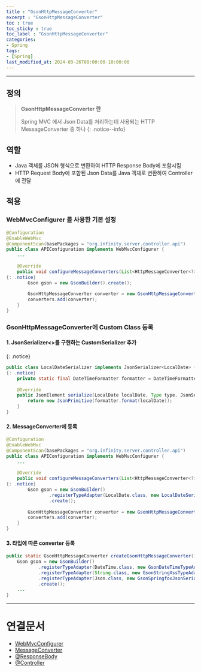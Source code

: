 ```yaml
---
title : "GsonHttpMessageConverter"
excerpt : "GsonHttpMessageConverter"
toc : true
toc_sticky : true
toc_label : "GsonHttpMessageConverter"
categories:
- Spring
tags:
- [Spring]
last_modified_at: 2024-03-26T08:00:00-10:00:00
---
```

  
---
  
## 정의
> **GsonHttpMessageConverter 란**  
>
> Spring MVC 에서 Json Data를 처리하는데 사용되는 HTTP MessageConverter 중 하나 
{: .notice--info}  
  
## 역할
- Java 객체를 JSON 형식으로 변환하여 HTTP Response Body에 포함시킴
- HTTP Request Body에 포함된 Json Data를 Java 객체로 변환하여 Controller에 전달
  
## 적용
  
### WebMvcConfigurer 를 사용한 기본 설정
  
```java
@Configuration  
@EnableWebMvc  
@ComponentScan(basePackages = "org.infinity.server.controller.api")
public class APIConfiguration implements WebMvcConfigurer {  
	...
	
    @Override  
    public void configureMessageConverters(List<HttpMessageConverter<?>> converters) {   
{: .notice}  
        Gson gson = new GsonBuilder().create();
  
        GsonHttpMessageConverter converter = new GsonHttpMessageConverter(gson);  
        converters.add(converter);  
    }  
}
```
  
### GsonHttpMessageConverter에 Custom Class 등록
  
#### 1. JsonSerializer<>를 구현하는 CustomSerializer 추가 
{: .notice}  
  
```java
public class LocalDateSerializer implements JsonSerializer<LocalDate> {   
{: .notice}  
    private static final DateTimeFormatter formatter = DateTimeFormatter.ofPattern("yyyy-MM-dd");  
  
    @Override  
    public JsonElement serialize(LocalDate localDate, Type type, JsonSerializationContext jsonSerializationContext) {  
        return new JsonPrimitive(formatter.format(localDate));  
    }  
}
```
  
#### 2. MessageConverter에 등록
  
```java
@Configuration  
@EnableWebMvc  
@ComponentScan(basePackages = "org.infinity.server.controller.api")
public class APIConfiguration implements WebMvcConfigurer {  
	...
	
    @Override  
    public void configureMessageConverters(List<HttpMessageConverter<?>> converters) {   
{: .notice}  
        Gson gson = new GsonBuilder()  
                .registerTypeAdapter(LocalDate.class, new LocalDateSerializer())  
                .create();  
  
        GsonHttpMessageConverter converter = new GsonHttpMessageConverter(gson);  
        converters.add(converter);  
    }  
}
```
  
#### 3. 타입에 따른 converter 등록
  
```java
public static GsonHttpMessageConverter createGsonHttpMessageConverter() {  
    Gson gson = new GsonBuilder()  
            .registerTypeAdapter(DateTime.class, new GsonDateTimeTypeAdapter())  
            .registerTypeAdapter(String.class, new GsonStringXssTypeAdapter())  
            .registerTypeAdapter(Json.class, new GsonSpringfoxJsonSerializer())  
            .create();  
	...
}
```

---
  
# 연결문서
- [WebMvcConfigurer](../../spring/spring-WebMvcConfigurer)
- [MessageConverter](../../spring/spring-MessageConverter)
- [@ResponseBody](../../annotation/annotation-@ResponseBody)
- [@Controller](../../annotation/annotation-@Controller)